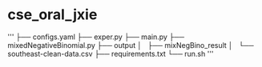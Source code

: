 # cse_oral_jxie
'''
├── configs.yaml
├── exper.py
├── main.py
├── mixedNegativeBinomial.py
├── output
│   ├── mixNegBino_result
│   └── southeast-clean-data.csv
├── requirements.txt
└── run.sh
'''

